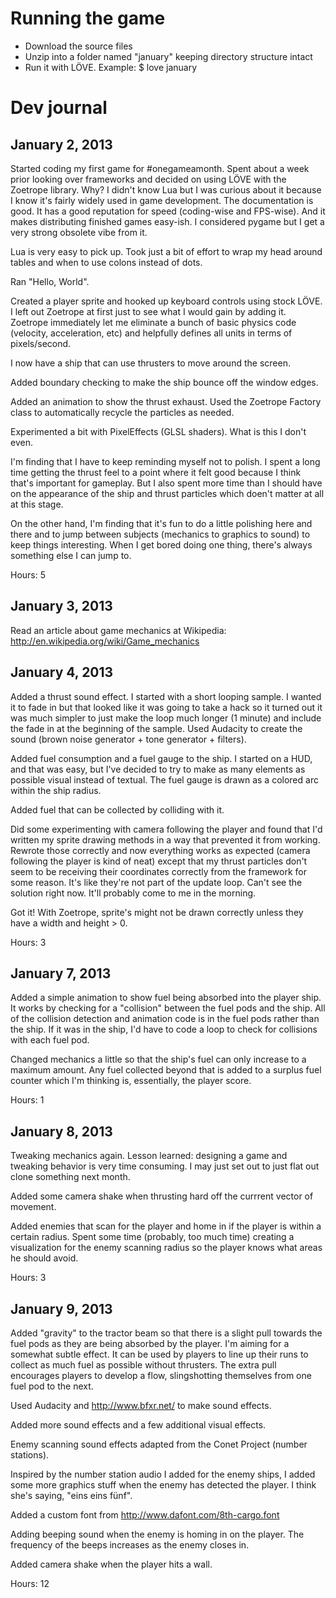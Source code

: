 # Running the game

- Download the source files
- Unzip into a folder named "january" keeping directory structure intact
- Run it with LÖVE. Example:
        $ love january

# Dev journal

## January 2, 2013

Started coding my first game for #onegameamonth. Spent about a week prior looking over frameworks and decided on using LÖVE with the Zoetrope library. Why? I didn't know Lua but I was curious about it because I know it's fairly widely used in game development. The documentation is good. It has a good reputation for speed (coding-wise and FPS-wise). And it makes distributing finished games easy-ish. I considered pygame but I get a very strong obsolete vibe from it.

Lua is very easy to pick up. Took just a bit of effort to wrap my head around tables and when to use colons instead of dots.

Ran "Hello, World".

Created a player sprite and hooked up keyboard controls using stock LÖVE. I left out Zoetrope at first just to see what I would gain by adding it. Zoetrope immediately let me eliminate a bunch of basic physics code (velocity, acceleration, etc) and helpfully defines all units in terms of pixels/second.

I now have a ship that can use thrusters to move around the screen.

Added boundary checking to make the ship bounce off the window edges.

Added an animation to show the thrust exhaust. Used the Zoetrope Factory class to automatically recycle the particles as needed.

Experimented a bit with PixelEffects (GLSL shaders). What is this I don't even.

I'm finding that I have to keep reminding myself not to polish. I spent a long time getting the thrust feel to a point where it felt good because I think that's important for gameplay. But I also spent more time than I should have on the appearance of the ship and thrust particles which doen't matter at all at this stage.

On the other hand, I'm finding that it's fun to do a little polishing here and there and to jump between subjects (mechanics to graphics to sound) to keep things interesting. When I get bored doing one thing, there's always something else I can jump to.

Hours: 5

## January 3, 2013

Read an article about game mechanics at Wikipedia: http://en.wikipedia.org/wiki/Game_mechanics

## January 4, 2013

Added a thrust sound effect. I started with a short looping sample. I wanted it to fade in but that looked like it was going to take a hack so it turned out it was much simpler to just make the loop much longer (1 minute) and include the fade in at the beginning of the sample. Used Audacity to create the sound (brown noise generator + tone generator + filters).

Added fuel consumption and a fuel gauge to the ship. I started on a HUD, and that was easy, but I've decided to try to make as many elements as possible visual instead of textual. The fuel gauge is drawn as a colored arc within the ship radius.

Added fuel that can be collected by colliding with it.

Did some experimenting with camera following the player and found that I'd written my sprite drawing methods in a way that prevented it from working. Rewrote those correctly and now everything works as expected (camera following the player is kind of neat) except that my thrust particles don't seem to be receiving their coordinates correctly from the framework for some reason. It's like they're not part of the update loop. Can't see the solution right now. It'll probably come to me in the morning.

Got it! With Zoetrope, sprite's might not be drawn correctly unless they have a width and height > 0.

Hours: 3

## January 7, 2013

Added a simple animation to show fuel being absorbed into the player ship. It works by checking for a "collision" between the fuel pods and the ship. All of the collision detection and animation code is in the fuel pods rather than the ship. If it was in the ship, I'd have to code a loop to check for collisions with each fuel pod.

Changed mechanics a little so that the ship's fuel can only increase to a maximum amount. Any fuel collected beyond that is added to a surplus fuel counter which I'm thinking is, essentially, the player score.

Hours: 1

## January 8, 2013

Tweaking mechanics again. Lesson learned: designing a game and tweaking behavior is very time consuming. I may just set out to just flat out clone something next month.

Added some camera shake when thrusting hard off the currrent vector of movement.

Added enemies that scan for the player and home in if the player is within a certain radius. Spent some time (probably, too much time) creating a visualization for the enemy scanning radius so the player knows what areas he should avoid.

Hours: 3

## January 9, 2013

Added "gravity" to the tractor beam so that there is a slight pull towards the fuel pods as they are being absorbed by the player. I'm aiming for a somewhat subtle effect. It can be used by players to line up their runs to collect as much fuel as possible without thrusters. The extra pull encourages players to develop a flow, slingshotting themselves from one fuel pod to the next.

Used Audacity and http://www.bfxr.net/ to make sound effects.

Added more sound effects and a few additional visual effects.

Enemy scanning sound effects adapted from the Conet Project (number stations).

Inspired by the number station audio I added for the enemy ships, I added some more graphics stuff when the enemy has detected the player. I think she's saying, "eins eins fünf".

Added a custom font from http://www.dafont.com/8th-cargo.font

Adding beeping sound when the enemy is homing in on the player. The frequency of the beeps increases as the enemy closes in.

Added camera shake when the player hits a wall.

Hours: 12


